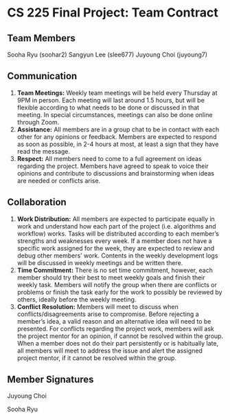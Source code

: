 # CS 225 Final Project: Team Contract

## Team Members 

Sooha Ryu (soohar2)
Sangyun Lee (slee677)
Juyoung Choi (juyoung7)

## Communication

1. **Team Meetings:** Weekly team meetings will be held every Thursday at 9PM in person. Each meeting will last around 1.5 hours, but will be flexible according to what needs to be done or discussed in that meeting. In special circumstances, meetings can also be done online through Zoom. 
2. **Assistance:** All members are in a group chat to be in contact with each other for any opinions or feedback. Members are expected to respond as soon as possible, in 2-4 hours at most, at least a sign that they have read the message. 
3. **Respect:** All members need to come to a full agreement on ideas regarding the project. Members have agreed to speak to voice their opinions and contribute to discussions and brainstorming when ideas are needed or conflicts arise.

## Collaboration

1. **Work Distribution:** All members are expected to participate equally in work and understand how each part of the project (i.e. algorithms and workflow) works. Tasks will be distributed according to each member’s strengths and weaknesses every week. If a member does not have a specific work assigned for the week, they are expected to review and debug other members’ work. Contents in the weekly development logs will be discussed in weekly meetings and be written there.
2. **Time Commitment:** There is no set time commitment, however, each member should try their best to meet weekly goals and finish their weekly task. Members will notify the group when there are conflicts or problems or finish the task early for the work to possibly be reviewed by others, ideally before the weekly meeting.
3. **Conflict Resolution:** Members will meet to discuss when conflicts/disagreements arise to compromise. Before rejecting a member’s idea, a valid reason and an alternative idea will need to be presented. For conflicts regarding the project work, members will ask the project mentor for an opinion, if cannot be resolved within the group. When a member does not do their part persistently or is habitually late, all members will meet to address the issue and alert the assigned project mentor, if it cannot be resolved within the group.

## Member Signatures


Juyoung Choi

Sooha Ryu
